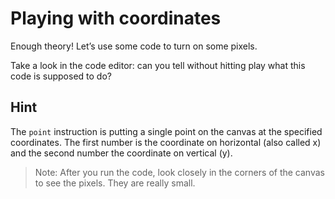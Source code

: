 # Playing with coordinates

Enough theory! Let’s use some code to turn on some pixels.

Take a look in the code editor: can you tell without hitting play what this code is supposed to do?

## Hint

The `point` instruction is putting a single point on the canvas at the specified coordinates. The first number is the coordinate on horizontal (also called x) and the second number the coordinate on vertical (y).

> Note: After you run the code, look closely in the corners of the canvas to see the pixels. They are really small.
